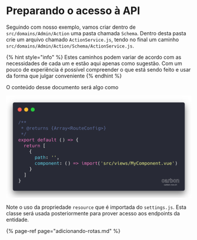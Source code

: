 # Preparando o acesso à API

Seguindo com nosso exemplo, vamos criar dentro de `src/domains/Admin/Action` uma pasta chamada `Schema`. Dentro desta pasta crie um arquivo chamado `ActionService.js`, tendo no final um caminho `src/domains/Admin/Action/Schema/ActionService.js`. 

{% hint style="info" %}
Estes caminhos podem variar de acordo com as necessidades de cada um e estão aqui apenas como sugestão. Com um pouco de experiência é possível compreender o que está sendo feito e usar da forma que julgar conveniente
{% endhint %}

O conteúdo desse documento será algo como

![](../.gitbook/assets/image%20%288%29.png)

Note o uso da propriedade `resource` que é importada do `settings.js`. Esta classe será usada posteriormente para prover acesso aos endpoints da entidade.

{% page-ref page="adicionando-rotas.md" %}

